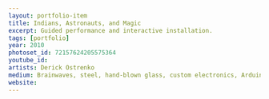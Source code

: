 ```yaml
---
layout: portfolio-item
title: Indians, Astronauts, and Magic
excerpt: Guided performance and interactive installation.
tags: [portfolio]
year: 2010
photoset_id: 72157624205575364
youtube_id:
artists: Derick Ostrenko
medium: Brainwaves, steel, hand-blown glass, custom electronics, Arduino, wood, epoxy 
website:
---
```


